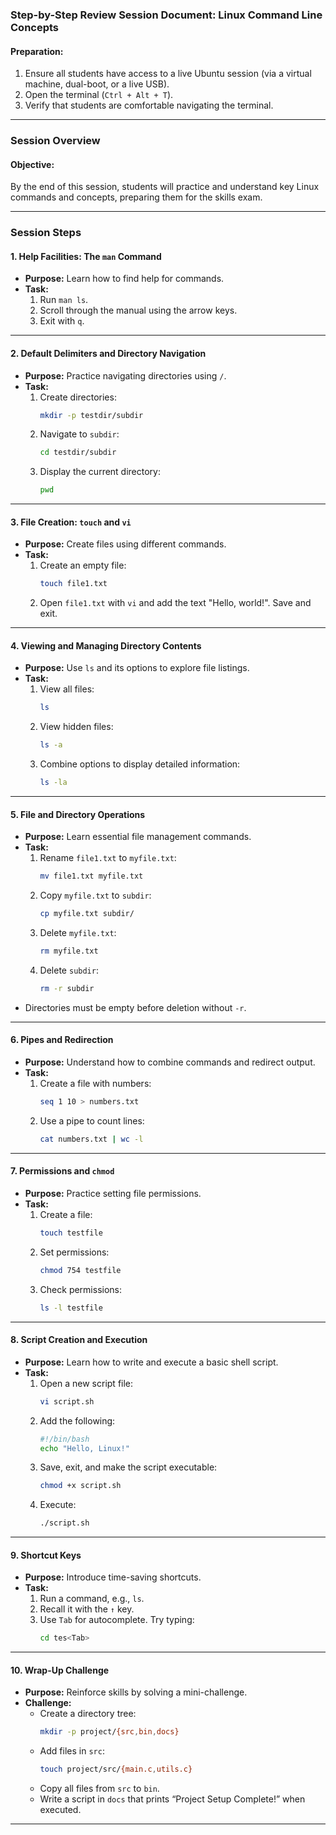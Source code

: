### Step-by-Step Review Session Document: Linux Command Line Concepts  

#### **Preparation:**  
1. Ensure all students have access to a live Ubuntu session (via a virtual machine, dual-boot, or a live USB).  
2. Open the terminal (`Ctrl + Alt + T`).  
3. Verify that students are comfortable navigating the terminal.  

---

### **Session Overview**  
#### **Objective:**  
By the end of this session, students will practice and understand key Linux commands and concepts, preparing them for the skills exam.  

---

### **Session Steps**  

#### **1. Help Facilities: The `man` Command**  
- **Purpose:** Learn how to find help for commands.  
- **Task:**  
  1. Run `man ls`.  
  2. Scroll through the manual using the arrow keys.  
  3. Exit with `q`.  
---

#### **2. Default Delimiters and Directory Navigation**  
- **Purpose:** Practice navigating directories using `/`.  
- **Task:**  
  1. Create directories:  
     ```bash  
     mkdir -p testdir/subdir  
     ```  
  2. Navigate to `subdir`:  
     ```bash  
     cd testdir/subdir  
     ```  
  3. Display the current directory:  
     ```bash  
     pwd  
     ```  
---

#### **3. File Creation: `touch` and `vi`**  
- **Purpose:** Create files using different commands.  
- **Task:**  
  1. Create an empty file:  
     ```bash  
     touch file1.txt  
     ```  
  2. Open `file1.txt` with `vi` and add the text "Hello, world!". Save and exit.  
---

#### **4. Viewing and Managing Directory Contents**  
- **Purpose:** Use `ls` and its options to explore file listings.  
- **Task:**  
  1. View all files:  
     ```bash  
     ls  
     ```  
  2. View hidden files:  
     ```bash  
     ls -a  
     ```  
  3. Combine options to display detailed information:  
     ```bash  
     ls -la  
     ```  
---

#### **5. File and Directory Operations**  
- **Purpose:** Learn essential file management commands.  
- **Task:**  
  1. Rename `file1.txt` to `myfile.txt`:  
     ```bash  
     mv file1.txt myfile.txt  
     ```  
  2. Copy `myfile.txt` to `subdir`:  
     ```bash  
     cp myfile.txt subdir/  
     ```  
  3. Delete `myfile.txt`:  
     ```bash  
     rm myfile.txt  
     ```  
  4. Delete `subdir`:  
     ```bash  
     rm -r subdir  
     ```  
- Directories must be empty before deletion without `-r`.  

---

#### **6. Pipes and Redirection**  
- **Purpose:** Understand how to combine commands and redirect output.  
- **Task:**  
  1. Create a file with numbers:  
     ```bash  
     seq 1 10 > numbers.txt  
     ```  
  2. Use a pipe to count lines:  
     ```bash  
     cat numbers.txt | wc -l  
     ```  
---

#### **7. Permissions and `chmod`**  
- **Purpose:** Practice setting file permissions.  
- **Task:**  
  1. Create a file:  
     ```bash  
     touch testfile  
     ```  
  2. Set permissions:  
     ```bash  
     chmod 754 testfile  
     ```  
  3. Check permissions:  
     ```bash  
     ls -l testfile  
     ```  
---

#### **8. Script Creation and Execution**  
- **Purpose:** Learn how to write and execute a basic shell script.  
- **Task:**  
  1. Open a new script file:  
     ```bash  
     vi script.sh  
     ```  
  2. Add the following:  
     ```bash  
     #!/bin/bash  
     echo "Hello, Linux!"  
     ```  
  3. Save, exit, and make the script executable:  
     ```bash  
     chmod +x script.sh  
     ```  
  4. Execute:  
     ```bash  
     ./script.sh  
     ```  
---

#### **9. Shortcut Keys**  
- **Purpose:** Introduce time-saving shortcuts.  
- **Task:**  
  1. Run a command, e.g., `ls`.  
  2. Recall it with the `↑` key.  
  3. Use `Tab` for autocomplete. Try typing:  
     ```bash  
     cd tes<Tab>  
     ```  
---

#### **10. Wrap-Up Challenge**  
- **Purpose:** Reinforce skills by solving a mini-challenge.  
- **Challenge:**  
  - Create a directory tree:  
    ```bash  
    mkdir -p project/{src,bin,docs}  
    ```  
  - Add files in `src`:  
    ```bash  
    touch project/src/{main.c,utils.c}  
    ```  
  - Copy all files from `src` to `bin`.  
  - Write a script in `docs` that prints “Project Setup Complete!” when executed.  

---
